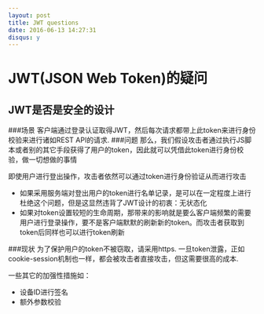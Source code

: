 ```yaml
---
layout: post
title: JWT questions
date: 2016-06-13 14:27:31
disqus: y
---
```


# JWT(JSON Web Token)的疑问
## JWT是否是安全的设计
###场景
客户端通过登录认证取得JWT，然后每次请求都带上此token来进行身份校验来进行诸如REST API的请求.
###问题
那么，我们假设攻击者通过执行JS脚本或者别的其它手段获得了用户的token，因此就可以凭借此token进行身份校验，做一切想做的事情

即使用户进行登出操作，攻击者依然可以通过token进行身份验证从而进行攻击

*  如果采用服务端对登出用户的token进行名单记录，是可以在一定程度上进行杜绝这个问题，但是这显然违背了JWT设计的初衷：无状态化
*  如果对token设置较短的生命周期，那带来的影响就是要么客户端频繁的需要用户进行登录操作，要不是客户端默默的刷新新的token。而攻击者获取到token后同样也可以进行token刷新

###现状
为了保护用户的token不被窃取，请采用https.
一旦token泄露，正如cookie-session机制也一样，都会被攻击者直接攻击，但这需要很高的成本.

一些其它的加强性措施如：

*  设备ID进行签名
*  额外参数校验